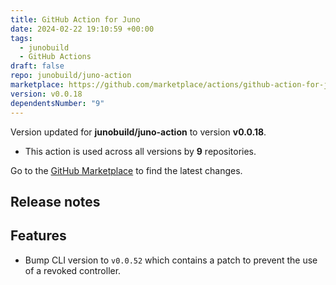 ```yaml
---
title: GitHub Action for Juno
date: 2024-02-22 19:10:59 +00:00
tags:
  - junobuild
  - GitHub Actions
draft: false
repo: junobuild/juno-action
marketplace: https://github.com/marketplace/actions/github-action-for-juno
version: v0.0.18
dependentsNumber: "9"
---
```



Version updated for **junobuild/juno-action** to version **v0.0.18**.
- This action is used across all versions by **9** repositories.

Go to the [GitHub Marketplace](https://github.com/marketplace/actions/github-action-for-juno) to find the latest changes.

## Release notes

## Features

- Bump CLI version to `v0.0.52` which contains a patch to prevent the use of a revoked controller.
